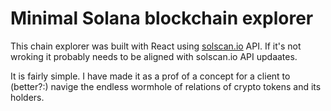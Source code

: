 # Minimal Solana blockchain explorer
This chain explorer was built with React using [solscan.io](https://solscan.io/) API. If it's not wroking it probably needs to be aligned with solscan.io API updaates.

It is fairly simple. I have made it as a prof of a concept for a client to (better?:) navige the endless wormhole of relations of crypto tokens and its holders.
